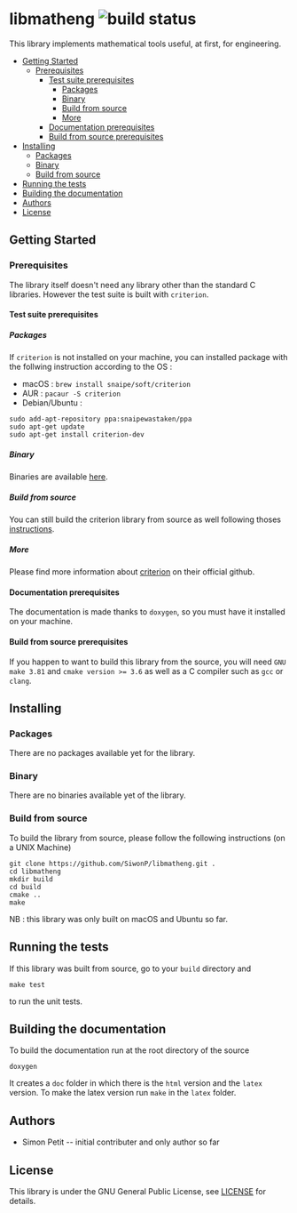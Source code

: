 # libmatheng ![build status](https://api.travis-ci.org/SiwonP/libmatheng.svg?branch=master)

This library implements mathematical tools useful, at first, for engineering. 

- [Getting Started](#getting-started)
    * [Prerequisites](#prerequisites)
        + [Test suite prerequisites](#test-suite-prerequisites)
            - [Packages](#packages)
            - [Binary](#binary)
            - [Build from source](#build-from-source)
            - [More](#more)
        + [Documentation prerequisites](#documentation-prerequisites)
        + [Build from source prerequisites](#build-from-source-prerequisites)
- [Installing](#installing)
    * [Packages](#packages-1)
    * [Binary](#binary-1)
    * [Build from source](#build-from-source-1)
- [Running the tests](#running-the-tests)
- [Building the documentation](#building-the-documentation)
- [Authors](#authors)
- [License](#license)

## Getting Started

### Prerequisites

The library itself doesn't need any library other than the standard C libraries.
However the test suite is built with `criterion`.

#### Test suite prerequisites

##### Packages

If `criterion` is not installed on your machine, you can installed package with
the follwing instruction according to the OS : 
- macOS : `brew install snaipe/soft/criterion`
- AUR : `pacaur -S criterion`
- Debian/Ubuntu : 
```
sudo add-apt-repository ppa:snaipewastaken/ppa
sudo apt-get update
sudo apt-get install criterion-dev
```

##### Binary

Binaries are available [here](https://github.com/Snaipe/Criterion/releases).

##### Build from source

You can still build the criterion library from source as well following thoses
[instructions](http://criterion.readthedocs.io/en/latest/setup.html#installation).

##### More

Please find more information about
[criterion](https://github.com/Snaipe/Criterion) on their official github.

#### Documentation prerequisites

The documentation is made thanks to `doxygen`, so you must have it installed on
your machine.


#### Build from source prerequisites

If you happen to want to build this library from the source, you will need `GNU
make 3.81` and `cmake version >= 3.6` as well as a C compiler such as `gcc` or
`clang`.

## Installing

### Packages

There are no packages available yet for the library.

### Binary

There are no binaries available yet of the library.

### Build from source

To build the library from source, please follow the following instructions (on a
UNIX Machine) 

```
git clone https://github.com/SiwonP/libmatheng.git . 
cd libmatheng
mkdir build
cd build
cmake ..
make
```

NB : this library was only built on macOS and Ubuntu so far.

## Running the tests

If this library was built from source, go to your `build` directory and 
```
make test
```

to run the unit tests.

## Building the documentation

To build the documentation run at the root directory of the source

```
doxygen
```

It creates a `doc` folder in which there is the `html` version and the `latex`
version. To make the latex version run `make` in the `latex` folder.

## Authors

- Simon Petit -- initial contributer and only author so far

## License 

This library is under the GNU General Public License, see
[LICENSE](https://github.com/SiwonP/libmatheng/blob/master/LICENSE) for details.
